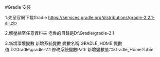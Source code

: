 #Gradle 安裝

1.先至官網下載Gradle 
  https://services.gradle.org/distributions/gradle-2.2.1-all.zip 

2.解壓縮至任意資料夾
  老魯的目錄是D:\Gradle\gradle-2.1
  
3.新增環境變數
    新增系統變數
      變數名稱:GRADLE_HOME
        變數值:D:\Gradle\gradle-2.1
    修改系統變數Path
      新增變數值:%Gradle_Home%\bin
  
  

